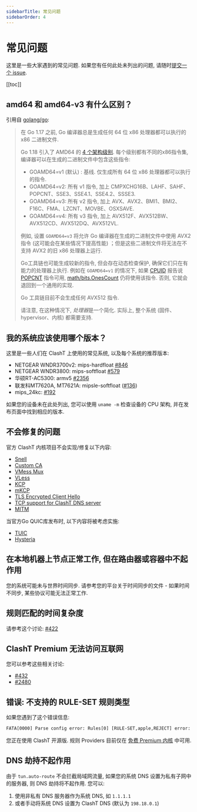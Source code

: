```yaml
---
sidebarTitle: 常见问题
sidebarOrder: 4
---
```


# 常见问题

这里是一些大家遇到的常见问题. 如果您有任何此处未列出的问题, 请随时[提交一个 issue](https://github.com/Dreamacro/clash/issues/new/choose).

[[toc]]

## amd64 和 amd64-v3 有什么区别？

引用自 [golang/go](https://github.com/golang/go/wiki/MinimumRequirements#amd64):

> 在 Go 1.17 之前, Go 编译器总是生成任何 64 位 x86 处理器都可以执行的 x86 二进制文件.
>
> Go 1.18 引入了 AMD64 的 [4 个架构级别](https://en.wikipedia.org/wiki/X86-64#Microarchitecture_levels).
> 每个级别都有不同的x86指令集, 编译器可以在生成的二进制文件中包含这些指令:
>
> - GOAMD64=v1 (默认) : 基线. 仅生成所有 64 位 x86 处理器都可以执行的指令.
> - GOAMD64=v2: 所有 v1 指令, 加上 CMPXCHG16B、LAHF、SAHF、POPCNT、SSE3、SSE4.1、SSE4.2、SSSE3.
> - GOAMD64=v3: 所有 v2 指令, 加上 AVX、AVX2、BMI1、BMI2、F16C、FMA、LZCNT、MOVBE、OSXSAVE.
> - GOAMD64=v4: 所有 v3 指令, 加上 AVX512F、AVX512BW、AVX512CD、AVX512DQ、AVX512VL.
>
> 例如, 设置 `GOAMD64=v3` 将允许 Go 编译器在生成的二进制文件中使用 AVX2 指令 (这可能会在某些情况下提高性能) ；但是这些二进制文件将无法在不支持 AVX2 的旧 x86 处理器上运行.
>
> Go工具链也可能生成较新的指令, 但会存在动态检查保护, 确保它们只在有能力的处理器上执行. 例如在 `GOAMD64=v1` 的情况下, 如果 [CPUID](https://www.felixcloutier.com/x86/cpuid) 报告说 [POPCNT](https://www.felixcloutier.com/x86/popcnt) 指令可用, [math/bits.OnesCount](https://pkg.go.dev/math/bits#OnesCount) 仍将使用该指令. 否则, 它就会退回到一个通用的实现.
>
> Go 工具链目前不会生成任何 AVX512 指令.
>
> 请注意, 在这种情况下, *处理器*是一个简化. 实际上, 整个系统 (固件、hypervisor、内核) 都需要支持.

## 我的系统应该使用哪个版本？

这里是一些人们在 ClashT 上使用的常见系统, 以及每个系统的推荐版本:

- NETGEAR WNDR3700v2: mips-hardfloat [#846](https://github.com/Dreamacro/clash/issues/846)
- NETGEAR WNDR3800: mips-softfloat [#579](https://github.com/Dreamacro/clash/issues/579)
- 华硕RT-AC5300: armv5 [#2356](https://github.com/Dreamacro/clash/issues/2356)
- 联发科MT7620A, MT7621A: mipsle-softfloat ([#136](https://github.com/Dreamacro/clash/issues/136))
- mips_24kc: [#192](https://github.com/Dreamacro/clash/issues/192)

如果您的设备未在此处列出, 您可以使用 `uname -m` 检查设备的 CPU 架构, 并在发布页面中找到相应的版本.

## 不会修复的问题

官方 ClashT 内核项目不会实现/修复以下内容:

- [Snell](https://github.com/Dreamacro/clash/issues/2466)
- [Custom CA](https://github.com/Dreamacro/clash/issues/2333)
- [VMess Mux](https://github.com/Dreamacro/clash/issues/450)
- [VLess](https://github.com/Dreamacro/clash/issues/1185)
- [KCP](https://github.com/Dreamacro/clash/issues/16)
- [mKCP](https://github.com/Dreamacro/clash/issues/2308)
- [TLS Encrypted Client Hello](https://github.com/Dreamacro/clash/issues/2295)
- [TCP support for ClashT DNS server](https://github.com/Dreamacro/clash/issues/368)
- [MITM](https://github.com/Dreamacro/clash/issues/227#issuecomment-508693628)

当官方Go QUIC库发布时, 以下内容将被考虑实施:

- [TUIC](https://github.com/Dreamacro/clash/issues/2222)
- [Hysteria](https://github.com/Dreamacro/clash/issues/1863)

## 在本地机器上节点正常工作, 但在路由器或容器中不起作用

您的系统可能未与世界时间同步. 请参考您的平台关于时间同步的文件 - 如果时间不同步, 某些协议可能无法正常工作.

## 规则匹配的时间复杂度

请参考这个讨论: [#422](https://github.com/Dreamacro/clash/issues/422)

## ClashT Premium 无法访问互联网

您可以参考这些相关讨论:

- [#432](https://github.com/Dreamacro/clash/issues/432#issuecomment-571634905)
- [#2480](https://github.com/Dreamacro/clash/issues/2480)

## 错误: 不支持的 RULE-SET 规则类型

如果您遇到了这个错误信息:

```txt
FATA[0000] Parse config error: Rules[0] [RULE-SET,apple,REJECT] error: unsupported rule type RULE-SET
```

您正在使用 ClashT 开源版. 规则 Providers 目前仅在 [免费 Premium 内核](https://github.com/Dreamacro/clash/releases/tag/premium) 中可用.

## DNS 劫持不起作用

由于 `tun.auto-route` 不会拦截局域网流量, 如果您的系统 DNS 设置为私有子网中的服务器, 则 DNS 劫持将不起作用. 您可以:

1. 使用非私有 DNS 服务器作为系统 DNS, 如 `1.1.1.1`
2. 或者手动将系统 DNS 设置为 ClashT DNS (默认为 `198.18.0.1`)

